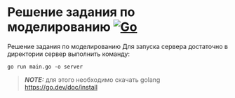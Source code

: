 # Решение задания по моделированию [![Go](https://github.com/Antipascal/physics-modeling-1/actions/workflows/go.yml/badge.svg?branch=master&event=push)](https://github.com/Antipascal/physics-modeling-1/actions/workflows/go.yml)
Решение задания по моделированию
Для запуска сервера достаточно в директории сервер выполнить команду:

`go run main.go -o server` 

> **_NOTE:_** для этого необходимо скачать golang https://go.dev/doc/install
